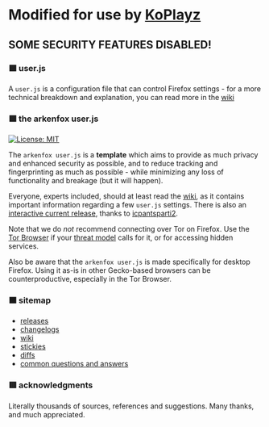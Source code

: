 # Modified for use by [KoPlayz](github.com/koplayz)
## SOME SECURITY FEATURES DISABLED!

### 🟪  user.js
A `user.js` is a configuration file that can control Firefox settings - for a more technical breakdown and explanation, you can read more in the [wiki](https://github.com/arkenfox/user.js/wiki/2.1-User.js)

### 🟩  the arkenfox user.js

[![License: MIT](https://img.shields.io/badge/License-MIT-yellow.svg)](https://opensource.org/licenses/MIT)

The `arkenfox user.js` is a **template** which aims to provide as much privacy and enhanced security as possible, and to reduce tracking and fingerprinting as much as possible - while minimizing any loss of functionality and breakage (but it will happen).

Everyone, experts included, should at least read the [wiki](https://github.com/arkenfox/user.js/wiki), as it contains important information regarding a few `user.js` settings. There is also an [interactive current release](https://arkenfox.github.io/gui/), thanks to [icpantsparti2](https://github.com/icpantsparti2).

Note that we do *not* recommend connecting over Tor on Firefox. Use the [Tor Browser](https://www.torproject.org/projects/torbrowser.html.en) if your [threat model](https://2019.www.torproject.org/about/torusers.html) calls for it, or for accessing hidden services.

Also be aware that the `arkenfox user.js` is made specifically for desktop Firefox. Using it as-is in other Gecko-based browsers can be counterproductive, especially in the Tor Browser.

### 🟧  sitemap

 - [releases](https://github.com/arkenfox/user.js/releases)
 - [changelogs](https://github.com/arkenfox/user.js/issues?utf8=%E2%9C%93&q=is%3Aissue+label%3Achangelog)
 - [wiki](https://github.com/arkenfox/user.js/wiki)
 - [stickies](https://github.com/arkenfox/user.js/issues?q=is%3Aissue+is%3Aopen+label%3A%22sticky+topic%22)
 - [diffs](https://github.com/arkenfox/user.js/issues?q=is%3Aissue+label%3Adiffs)
 - [common questions and answers](https://github.com/arkenfox/user.js/issues?q=is%3Aissue+label%3Aanswered)

### 🟥  acknowledgments
Literally thousands of sources, references and suggestions. Many thanks, and much appreciated.
